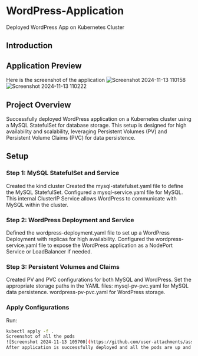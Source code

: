 # WordPress-Application
Deployed WordPress App on Kubernetes Cluster

## Introduction
## Application Preview
Here is the screenshot of the application
![Screenshot 2024-11-13 110158](https://github.com/user-attachments/assets/e7793477-438e-4733-9797-a14ca07c2cd6)
![Screenshot 2024-11-13 110222](https://github.com/user-attachments/assets/549901c6-477f-4f4f-9648-bd089ea83098)

## Project Overview
Successfully deployed WordPress application on a Kubernetes cluster using a MySQL StatefulSet for database storage. This setup is designed for high availability and scalability, leveraging Persistent Volumes (PV) and Persistent Volume Claims (PVC) for data persistence.

## Setup
### Step 1: MySQL StatefulSet and Service
Created the kind cluster
Created the mysql-statefulset.yaml file to define the MySQL StatefulSet.
Configured a mysql-service.yaml file for MySQL. This internal ClusterIP Service allows WordPress to communicate with MySQL within the cluster.
### Step 2: WordPress Deployment and Service
Defined the wordpress-deployment.yaml file to set up a WordPress Deployment with replicas for high availability.
Configured the wordpress-service.yaml file to expose the WordPress application as a NodePort Service or LoadBalancer if needed.
### Step 3: Persistent Volumes and Claims
Created PV and PVC configurations for both MySQL and WordPress.
Set the appropriate storage paths in the YAML files:
   mysql-pv-pvc.yaml for MySQL data persistence.
   wordpress-pv-pvc.yaml for WordPress storage.

 ### Apply Configurations
   Run:
   ```bash
   kubectl apply -f .
Screenshot of all the pods
![Screenshot 2024-11-13 105700](https://github.com/user-attachments/assets/3f0e2e6a-f19c-487b-8ac2-dcb119716c6b)
After application is successfully deployed and all the pods are up and running and sucessfully opened the website.
